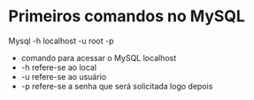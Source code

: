 # Primeiros comandos no MySQL

Mysql -h localhost -u root -p 
- comando para acessar o MySQL localhost
- -h refere-se ao local
- -u refere-se ao usuário
- -p refere-se a senha que será solicitada logo depois
